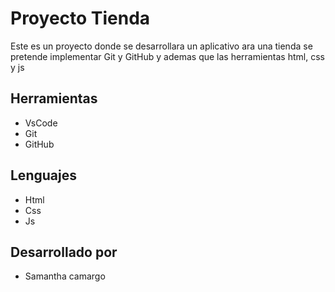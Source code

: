 # Proyecto Tienda
Este es un proyecto donde se desarrollara un aplicativo ara una tienda se pretende implementar Git y GitHub y ademas que las herramientas html, css y js 

## Herramientas 
* VsCode
* Git
* GitHub

## Lenguajes
* Html 
* Css 
* Js

## Desarrollado por 
* Samantha camargo 
